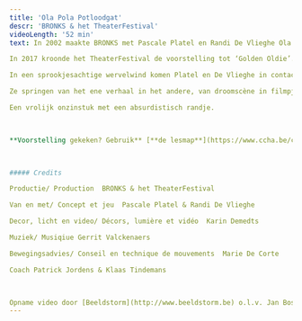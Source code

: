 ```yaml
---
title: 'Ola Pola Potloodgat'
descr: 'BRONKS & het TheaterFestival'
videoLength: '52 min'
text: In 2002 maakte BRONKS met Pascale Platel en Randi De Vlieghe Ola Pola Potloodgat. Uitverkochte zalen, ellenlange tournees in binnen- en buitenland én winnaar van de Grote TheaterFestivalprijs.

In 2017 kroonde het TheaterFestival de voorstelling tot ‘Golden Oldie’. Ola Pola Potloodgat werd voor de gelegenheid vanonder het stof gehaald en opnieuw getoond aan een breed publiek.Mensen die de voorstelling ooit zagen herinnerden zich plots weer waarom ze het toen zo goed vonden en een nieuw publiek raakte instant verliefd. Ontdek nu zelf wat Ola Pola Potloodgat zo uniek maakt. Misschien is je volgende kans pas over 15 jaar, aarzel dus niet.

In een sprookjesachtige wervelwind komen Platel en De Vlieghe in contact met zeerovers, piranha’s, krokodillen en olifanten.

Ze springen van het ene verhaal in het andere, van droomscène in filmpje in dansje in gevecht.

Een vrolijk onzinstuk met een absurdistisch randje.

‍

**Voorstelling gekeken? Gebruik** [**de lesmap**](https://www.ccha.be/cms_files/File/Lesmap/Ola%20pola%20def%20lesmap.pdf) **voor nog meer plezier.**

‍

##### Credits

Productie/ Production  BRONKS & het TheaterFestival

Van en met/ Concept et jeu  Pascale Platel & Randi De Vlieghe

Decor, licht en video/ Décors, lumière et vidéo  Karin Demedts

Muziek/ Musiqiue Gerrit Valckenaers

Bewegingsadvies/ Conseil en technique de mouvements  Marie De Corte

Coach Patrick Jordens & Klaas Tindemans

‍

Opname video door [Beeldstorm](http://www.beeldstorm.be) o.l.v. Jan Bosteels
---
```

